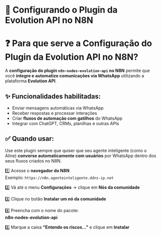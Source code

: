 # 🧩 Configurando o Plugin da Evolution API no N8N

# ❓ Para que serve a Configuração do Plugin da Evolution API no N8N?

A **configuração do plugin `n8n-nodes-evolution-api` no N8N** permite que você **integre e automatize comunicações via WhatsApp** utilizando a plataforma **Evolution API**.

## ✨ Funcionalidades habilitadas:
- Enviar mensagens automáticas via WhatsApp
- Receber respostas e processar interações
- Criar **fluxos de automação com gatilhos** do WhatsApp
- Integrar com ChatGPT, CRMs, planilhas e outras APIs

## ✅ Quando usar:
Use este plugin sempre que quiser que seu agente inteligente (como o Aline) **converse automaticamente com usuários** por WhatsApp dentro dos seus fluxos criados no N8N.


1️⃣ Acesse o **navegador do N8N**  
   Exemplo: `https://n8n.agenteinteligente.ddns-ip.net`

2️⃣ Vá até o menu **Configurações** → clique em **Nós da comunidade**

3️⃣ Clique no botão **Instalar um nó da comunidade**

4️⃣ Preencha com o nome do pacote:  
**n8n-nodes-evolution-api**

5️⃣ Marque a caixa **"Entendo os riscos..."** e clique em **Instalar**



